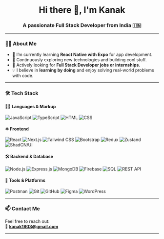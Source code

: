 <h1 align="center">Hi there 👋, I'm Kanak</h1>
<h3 align="center">A passionate Full Stack Developer from India 🇮🇳</h3>

---

### 👨‍💻 About Me

- 🔭 I’m currently learning **React Native with Expo** for app development.
- 🌱 Continuously exploring new technologies and building cool stuff.
- 💼 Actively looking for **Full Stack Developer jobs or internships**.
- 💡 I believe in **learning by doing** and enjoy solving real-world problems with code.

---

### 🛠️ Tech Stack

#### 👨‍💻 Languages & Markup  
![JavaScript](https://img.shields.io/badge/JavaScript-F7DF1E?style=flat&logo=javascript&logoColor=black)
![TypeScript](https://img.shields.io/badge/TypeScript-3178C6?style=flat&logo=typescript&logoColor=white)
![HTML](https://img.shields.io/badge/HTML5-E34F26?style=flat&logo=html5&logoColor=white)
![CSS](https://img.shields.io/badge/CSS3-1572B6?style=flat&logo=css3)

#### ⚛️ Frontend  
![React](https://img.shields.io/badge/React-20232A?style=flat&logo=react&logoColor=61DAFB)
![Next.js](https://img.shields.io/badge/Next.js-000000?style=flat&logo=nextdotjs)
![Tailwind CSS](https://img.shields.io/badge/TailwindCSS-38B2AC?style=flat&logo=tailwind-css&logoColor=white)
![Bootstrap](https://img.shields.io/badge/Bootstrap-563D7C?style=flat&logo=bootstrap&logoColor=white)
![Redux](https://img.shields.io/badge/Redux-764ABC?style=flat&logo=redux&logoColor=white)
![Zustand](https://img.shields.io/badge/Zustand-000000?style=flat&logo=zustand&logoColor=white)
![ShadCN/UI](https://img.shields.io/badge/Shadcn/UI-18181b?style=flat&logo=tailwind-css&logoColor=white)

#### 🛠️ Backend & Database  
![Node.js](https://img.shields.io/badge/Node.js-339933?style=flat&logo=node.js&logoColor=white)
![Express.js](https://img.shields.io/badge/Express.js-000000?style=flat&logo=express&logoColor=white)
![MongoDB](https://img.shields.io/badge/MongoDB-47A248?style=flat&logo=mongodb&logoColor=white)
![Firebase](https://img.shields.io/badge/Firebase-FFCA28?style=flat&logo=firebase&logoColor=black)
![SQL](https://img.shields.io/badge/SQL-4479A1?style=flat&logo=postgresql&logoColor=white)
![REST API](https://img.shields.io/badge/REST%20API-00599C?style=flat)

#### 🧰 Tools & Platforms  
![Postman](https://img.shields.io/badge/Postman-FF6C37?style=flat&logo=postman&logoColor=white)
![Git](https://img.shields.io/badge/Git-F05032?style=flat&logo=git&logoColor=white)
![GitHub](https://img.shields.io/badge/GitHub-181717?style=flat&logo=github)
![Figma](https://img.shields.io/badge/Figma-F24E1E?style=flat&logo=figma&logoColor=white)
![WordPress](https://img.shields.io/badge/WordPress-21759B?style=flat&logo=wordpress&logoColor=white)


---

### 📫 Contact Me

Feel free to reach out:  
📧 **kanak1803@gmail.com**

---

<!--
**kanak1803/kanak1803** is a ✨ special ✨ repository because its `README.md` (this file) appears on your GitHub profile.
-->
